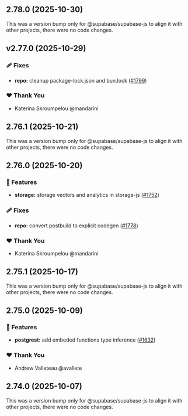 ## 2.78.0 (2025-10-30)

This was a version bump only for @supabase/supabase-js to align it with other projects, there were no code changes.

## v2.77.0 (2025-10-29)

### 🩹 Fixes

- **repo:** cleanup package-lock.json and bun.lock ([#1799](https://github.com/supabase/supabase-js/pull/1799))

### ❤️ Thank You

- Katerina Skroumpelou @mandarini

## 2.76.1 (2025-10-21)

This was a version bump only for @supabase/supabase-js to align it with other projects, there were no code changes.

## 2.76.0 (2025-10-20)

### 🚀 Features

- **storage:** storage vectors and analytics in storage-js ([#1752](https://github.com/supabase/supabase-js/pull/1752))

### 🩹 Fixes

- **repo:** convert postbuild to explicit codegen ([#1778](https://github.com/supabase/supabase-js/pull/1778))

### ❤️ Thank You

- Katerina Skroumpelou @mandarini

## 2.75.1 (2025-10-17)

This was a version bump only for @supabase/supabase-js to align it with other projects, there were no code changes.

## 2.75.0 (2025-10-09)

### 🚀 Features

- **postgrest:** add embeded functions type inference ([#1632](https://github.com/supabase/supabase-js/pull/1632))

### ❤️ Thank You

- Andrew Valleteau @avallete

## 2.74.0 (2025-10-07)

This was a version bump only for @supabase/supabase-js to align it with other projects, there were no code changes.
